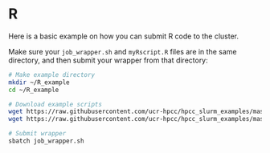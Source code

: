 # R

Here is a basic example on how you can submit R code to the cluster.

Make sure your `job_wrapper.sh` and `myRscript.R` files are in the same directory, and then submit your wrapper from that directory:

```bash
# Make example directory
mkdir ~/R_example
cd ~/R_example

# Download example scripts
wget https://raw.githubusercontent.com/ucr-hpcc/hpcc_slurm_examples/master/R/job_wrapper.sh
wget https://raw.githubusercontent.com/ucr-hpcc/hpcc_slurm_examples/master/R/myRscript.R

# Submit wrapper
sbatch job_wrapper.sh
```
